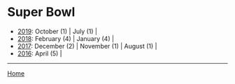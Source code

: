 # Super Bowl

  * [2019](./super-bowl-2019.md): 
      October (1) | 
      July (1) | 
  * [2018](./super-bowl-2018.md): 
      February (4) | 
      January (4) | 
  * [2017](./super-bowl-2017.md): 
      December (2) | 
      November (1) | 
      August (1) | 
  * [2016](./super-bowl-2016.md): 
      April (5) | 

----

[Home](../)
